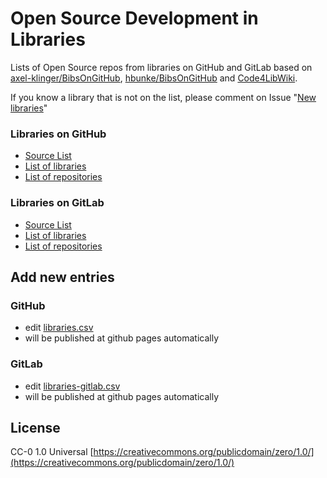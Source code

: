 # Open Source Development in Libraries

Lists of Open Source repos from libraries on GitHub and GitLab based on [axel-klinger/BibsOnGitHub](https://github.com/axel-klinger/BibsOnGitHub), [hbunke/BibsOnGitHub](https://github.com/hbunke/BibsOnGitHub) and [Code4LibWiki](http://wiki.code4lib.org/Libraries_Sharing_Code).

If you know a library that is not on the list, please comment on Issue "[New libraries](https://github.com/TIBHannover/OpenSourceInLibraries/issues)"

### Libraries on GitHub
* [Source List](libraries.csv)
* [List of libraries](https://tibhannover.github.io/OpenSourceInLibraries/libraries.html)
* [List of repositories](https://tibhannover.github.io/OpenSourceInLibraries/repositories.html)

### Libraries on GitLab
* [Source List](libraries-gitlab.csv)
* [List of libraries](https://tibhannover.github.io/OpenSourceInLibraries/libraries-gitlab.html)
* [List of repositories](https://tibhannover.github.io/OpenSourceInLibraries/repositories-gitlab.html)

## Add new entries

### GitHub
* edit [libraries.csv](libraries.csv)
* will be published at github pages automatically

### GitLab
* edit [libraries-gitlab.csv](libraries-gitlab.csv)
* will be published at github pages automatically

## License

CC-0 1.0 Universal [https://creativecommons.org/publicdomain/zero/1.0/](https://creativecommons.org/publicdomain/zero/1.0/)
